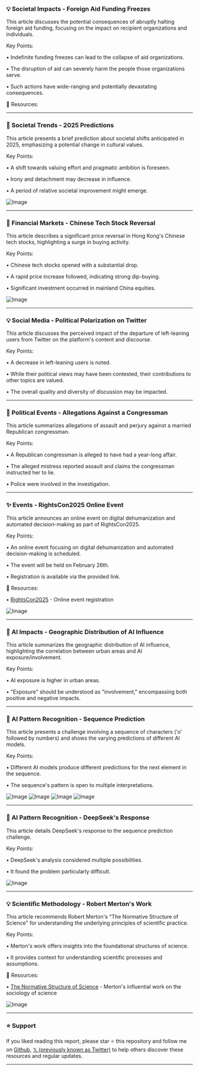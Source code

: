 ### 💡 Societal Impacts - Foreign Aid Funding Freezes

This article discusses the potential consequences of abruptly halting foreign aid funding, focusing on the impact on recipient organizations and individuals.

Key Points:

• Indefinite funding freezes can lead to the collapse of aid organizations.


•  The disruption of aid can severely harm the people those organizations serve.


•  Such actions have wide-ranging and potentially devastating consequences.



🔗 Resources:


---

### 🤖 Societal Trends - 2025 Predictions

This article presents a brief prediction about societal shifts anticipated in 2025, emphasizing a potential change in cultural values.


Key Points:

•  A shift towards valuing effort and pragmatic ambition is foreseen.


• Irony and detachment may decrease in influence.


• A period of relative societal improvement might emerge.



![Image](https://pbs.twimg.com/media/GkkRwdnbkAE55jn.jpg)

---

### 🚀 Financial Markets - Chinese Tech Stock Reversal

This article describes a significant price reversal in Hong Kong's Chinese tech stocks, highlighting a surge in buying activity.

Key Points:

•  Chinese tech stocks opened with a substantial drop.


•  A rapid price increase followed, indicating strong dip-buying.


•  Significant investment occurred in mainland China equities.



![Image](https://pbs.twimg.com/amplify_video_thumb/1894224658179756032/img/fH3GK6_QUlPEB74F.jpg)

---

### 💡 Social Media - Political Polarization on Twitter

This article discusses the perceived impact of the departure of left-leaning users from Twitter on the platform's content and discourse.

Key Points:

•  A decrease in left-leaning users is noted.


•  While their political views may have been contested, their contributions to other topics are valued.


•  The overall quality and diversity of discussion may be impacted.



---

### 🤖 Political Events - Allegations Against a Congressman

This article summarizes allegations of assault and perjury against a married Republican congressman.

Key Points:

•  A Republican congressman is alleged to have had a year-long affair.


•  The alleged mistress reported assault and claims the congressman instructed her to lie.


•  Police were involved in the investigation.



---

### ✨ Events - RightsCon2025 Online Event

This article announces an online event on digital dehumanization and automated decision-making as part of RightsCon2025.

Key Points:

•  An online event focusing on digital dehumanization and automated decision-making is scheduled.


• The event will be held on February 26th.


•  Registration is available via the provided link.



🔗 Resources:

• [RightsCon2025](https://rightscon.org) -  Online event registration


![Image](https://pbs.twimg.com/ext_tw_video_thumb/1893332629153255424/pu/img/mpoWReheF_bFMXNt.jpg)

---

### 🤖 AI Impacts - Geographic Distribution of AI Influence

This article summarizes the geographic distribution of AI influence, highlighting the correlation between urban areas and AI exposure/involvement.

Key Points:

•  AI exposure is higher in urban areas.


•  "Exposure" should be understood as "involvement," encompassing both positive and negative impacts.



---

### 🤖 AI Pattern Recognition - Sequence Prediction

This article presents a challenge involving a sequence of characters ('o' followed by numbers) and shows the varying predictions of different AI models.


Key Points:

• Different AI models produce different predictions for the next element in the sequence.


• The sequence's pattern is open to multiple interpretations.



![Image](https://pbs.twimg.com/media/GkkiF--bkAUs-8d?format=jpg&name=360x360)
![Image](https://pbs.twimg.com/media/GkkigpSbkAcaAO2?format=jpg&name=360x360)
![Image](https://pbs.twimg.com/media/GkkimQ-bkAEINOW?format=jpg&name=small)
![Image](https://pbs.twimg.com/media/Gkkiq5LbkAMZ2GV?format=png&name=360x360)


---

### 🤖 AI Pattern Recognition - DeepSeek's Response

This article details DeepSeek's response to the sequence prediction challenge.

Key Points:

• DeepSeek's analysis considered multiple possibilities.


• It found the problem particularly difficult.



![Image](https://pbs.twimg.com/media/Gkkj9F7bkAEksee?format=png&name=small)

---

### 💡 Scientific Methodology - Robert Merton's Work

This article recommends Robert Merton's "The Normative Structure of Science" for understanding the underlying principles of scientific practice.

Key Points:

• Merton's work offers insights into the foundational structures of science.


• It provides context for understanding scientific processes and assumptions.



🔗 Resources:

• [The Normative Structure of Science](https://tinyurl.com/normativestructure) -  Merton's influential work on the sociology of science


![Image](https://pbs.twimg.com/media/GkkMoAXXkAAIF-I?format=jpg&name=small)


---

### ⭐️ Support

If you liked reading this report, please star ⭐️ this repository and follow me on [Github](https://github.com/Drix10), [𝕏 (previously known as Twitter)](https://x.com/DRIX_10_) to help others discover these resources and regular updates.

---
